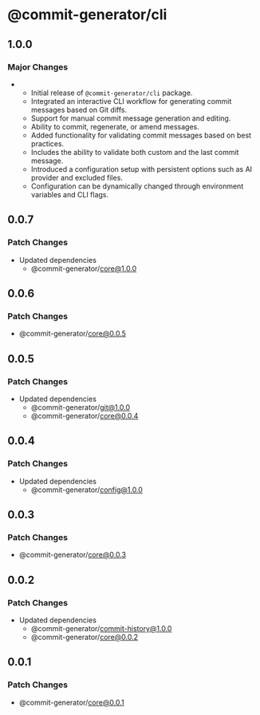 # @commit-generator/cli

## 1.0.0

### Major Changes

- - Initial release of `@commit-generator/cli` package.
  - Integrated an interactive CLI workflow for generating commit messages based on Git diffs.
  - Support for manual commit message generation and editing.
  - Ability to commit, regenerate, or amend messages.
  - Added functionality for validating commit messages based on best practices.
  - Includes the ability to validate both custom and the last commit message.
  - Introduced a configuration setup with persistent options such as AI provider and excluded files.
  - Configuration can be dynamically changed through environment variables and CLI flags.

## 0.0.7

### Patch Changes

- Updated dependencies
  - @commit-generator/core@1.0.0

## 0.0.6

### Patch Changes

- @commit-generator/core@0.0.5

## 0.0.5

### Patch Changes

- Updated dependencies
  - @commit-generator/git@1.0.0
  - @commit-generator/core@0.0.4

## 0.0.4

### Patch Changes

- Updated dependencies
  - @commit-generator/config@1.0.0

## 0.0.3

### Patch Changes

- @commit-generator/core@0.0.3

## 0.0.2

### Patch Changes

- Updated dependencies
  - @commit-generator/commit-history@1.0.0
  - @commit-generator/core@0.0.2

## 0.0.1

### Patch Changes

- @commit-generator/core@0.0.1
